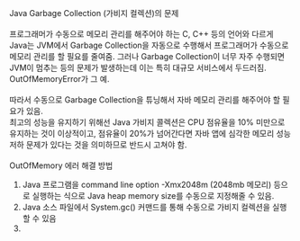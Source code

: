 Java Garbage Collection (가비지 컬렉션)의 문제
<br>
<br>
프로그래머가 수동으로 메모리 관리를 해주어야 하는 C, C++ 등의 언어와 다르게 Java는 JVM에서 Garbage Collection을 자동으로 수행해서 프로그래머가 수동으로 메모리 관리를 할 필요를 줄여줌. 그러나 Garbage Collection이 너무 자주 수행되면 JVM이 멈추는 등의 문제가 발생하는데 이는 특히 대규모 서비스에서 두드러짐. OutOfMemoryError가 그 예.
<br>
<br>
따라서 수동으로 Garbage Collection을 튜닝해서 자바 메모리 관리를 해주어야 할 필요가 있음.<br> 최고의 성능을 유지하기 위해선 Java 가비지 콜렉션은 CPU 점유율을 10% 미만으로 유지하는 것이 이상적이고, 점유율이 20%가 넘어간다면 자바 앱에 심각한 메모리 성능 저하 문제가 있다는 것을 의미하므로 반드시 고쳐야 함.
<br>
<br>
OutOfMemory 에러 해결 방법
<br>
1. Java 프로그램을 command line option -Xmx2048m (2048mb 메모리) 등으로 실행하는 식으로 Java heap memory size를 수동으로 지정해줄 수 있음.
2. Java 소스 파일에서 System.gc() 커맨드를 통해 수동으로 가비지 컬렉션을 실행할 수 있음
3. 
